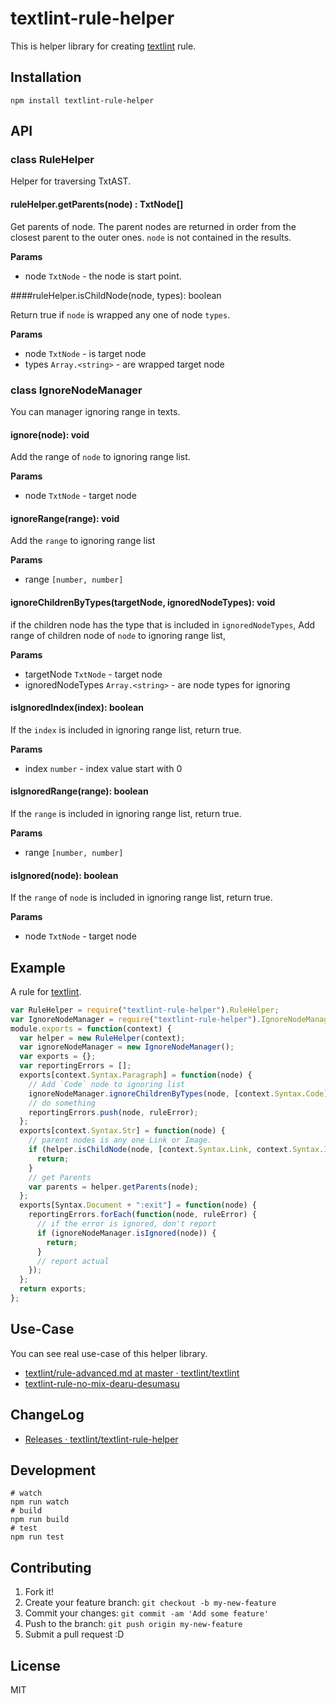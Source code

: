 # textlint-rule-helper

This is helper library for creating [textlint](https://github.com/textlint/textlint "textlint") rule.

## Installation

```
npm install textlint-rule-helper
```

## API

### class RuleHelper

Helper for traversing TxtAST.

#### ruleHelper.getParents(node) : TxtNode[]

Get parents of node.
The parent nodes are returned in order from the closest parent to the outer ones.
`node` is not contained in the results.

**Params**

- node `TxtNode` - the node is start point.

####ruleHelper.isChildNode(node, types): boolean

Return true if `node` is wrapped any one of node `types`.

**Params**

- node `TxtNode` - is target node
- types `Array.<string>` - are wrapped target node

### class IgnoreNodeManager

You can manager ignoring range in texts.

#### ignore(node): void

Add the range of `node` to ignoring range list.

**Params**

-  node `TxtNode` - target node

#### ignoreRange(range): void

Add the `range` to ignoring range list

**Params**

- range `[number, number]`

#### ignoreChildrenByTypes(targetNode, ignoredNodeTypes): void

if the children node has the type that is included in `ignoredNodeTypes`,
Add range of children node of `node` to ignoring range list,

**Params**

- targetNode `TxtNode` - target node
- ignoredNodeTypes `Array.<string>` - are node types for ignoring

#### isIgnoredIndex(index): boolean

If the `index` is included in ignoring range list, return true.

**Params**

-  index `number` - index value start with 0

#### isIgnoredRange(range): boolean

If the `range` is included in ignoring range list, return true.

**Params**

- range `[number, number]`

#### isIgnored(node): boolean

If the `range` of `node` is included in ignoring range list, return true.

**Params**

-  node `TxtNode` - target node

## Example

A rule for [textlint](https://github.com/textlint/textlint "textlint").

```js
var RuleHelper = require("textlint-rule-helper").RuleHelper;
var IgnoreNodeManager = require("textlint-rule-helper").IgnoreNodeManager;
module.exports = function(context) {
  var helper = new RuleHelper(context);
  var ignoreNodeManager = new IgnoreNodeManager();
  var exports = {};
  var reportingErrors = [];
  exports[context.Syntax.Paragraph] = function(node) {
    // Add `Code` node to ignoring list
    ignoreNodeManager.ignoreChildrenByTypes(node, [context.Syntax.Code]);
    // do something
    reportingErrors.push(node, ruleError);
  };
  exports[context.Syntax.Str] = function(node) {
    // parent nodes is any one Link or Image.
    if (helper.isChildNode(node, [context.Syntax.Link, context.Syntax.Image])) {
      return;
    }
    // get Parents
    var parents = helper.getParents(node);
  };
  exports[Syntax.Document + ":exit"] = function(node) {
    reportingErrors.forEach(function(node, ruleError) {
      // if the error is ignored, don't report
      if (ignoreNodeManager.isIgnored(node)) {
        return;
      }
      // report actual
    });
  };
  return exports;
};
```

## Use-Case

You can see real use-case of this helper library.

- [textlint/rule-advanced.md at master · textlint/textlint](https://github.com/textlint/textlint/blob/master/docs/rule-advanced.md "textlint/rule-advanced.md at master · textlint/textlint")
- [textlint-rule-no-mix-dearu-desumasu](https://github.com/azu/textlint-rule-no-mix-dearu-desumasu "textlint-rule-no-mix-dearu-desumasu")

## ChangeLog

- [Releases · textlint/textlint-rule-helper](https://github.com/textlint/textlint-rule-helper/releases "Releases · textlint/textlint-rule-helper")

## Development

```
# watch
npm run watch
# build
npm run build
# test
npm run test
```

## Contributing

1. Fork it!
2. Create your feature branch: `git checkout -b my-new-feature`
3. Commit your changes: `git commit -am 'Add some feature'`
4. Push to the branch: `git push origin my-new-feature`
5. Submit a pull request :D

## License

MIT

